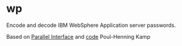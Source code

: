 # wp

Encode and decode IBM WebSphere Application server passwords.

Based on [Parallel Interface](http://www.paralint.com/blog/2008/03/21/reversing-websphere-xor-password-protection/) and [code](https://github.com/wikimedia/varnishkafka/blob/master/base64.c) Poul-Henning Kamp